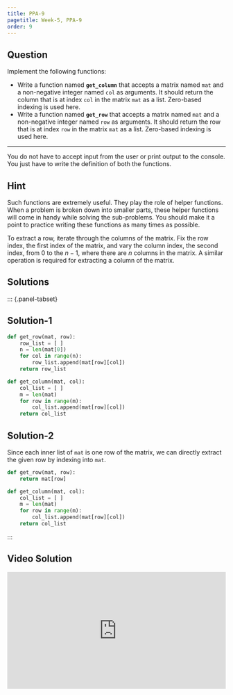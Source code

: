 ```yaml
---
title: PPA-9
pagetitle: Week-5, PPA-9
order: 9
---
```


## Question

Implement the following functions:

- Write a function named **`get_column`** that accepts a matrix named `mat` and a non-negative integer named `col` as arguments. It should return the column that is at index `col` in the matrix `mat` as a list. Zero-based indexing is used here.
- Write a function named **`get_row`** that accepts a matrix named `mat` and a non-negative integer named `row` as arguments. It should return the row that is at index `row` in the matrix `mat` as a list. Zero-based indexing is used here.

<hr>

You do not have to accept input from the user or print output to the console. You just have to write the definition of both the functions.

## Hint

Such functions are extremely useful. They play the role of helper functions. When a problem is broken down into smaller parts, these helper functions will come in handy while solving the sub-problems. You should make it a point to practice writing these functions as many times as possible.

To extract a row, iterate through the columns of the matrix. Fix the row index, the first index of the matrix, and vary the column index, the second index, from $0$ to the $n - 1$, where there are $n$ columns in the matrix. A similar operation is required for extracting a column of the matrix.

## Solutions

::: {.panel-tabset}

## Solution-1

```python
def get_row(mat, row):
    row_list = [ ]
    n = len(mat[0])
    for col in range(n):
        row_list.append(mat[row][col])
	return row_list

def get_column(mat, col):
    col_list = [ ]
    m = len(mat)
    for row in range(m):
        col_list.append(mat[row][col])
    return col_list
```

## Solution-2

Since each inner list of `mat` is one row of the matrix, we can directly extract the given row by indexing into `mat`.

```python
def get_row(mat, row):
    return mat[row]

def get_column(mat, col):
    col_list = [ ]
    m = len(mat)
    for row in range(m):
        col_list.append(mat[row][col])
    return col_list
```

:::

## Video Solution

<div style="position: relative; padding-bottom: 53.43750000000001%; height: 0;"><iframe src="https://www.loom.com/embed/d01c9da8df334853928479c3fb200dba?sid=3493f4b4-ee90-494f-bd8b-cc328e1433cd" frameborder="0" webkitallowfullscreen mozallowfullscreen allowfullscreen style="position: absolute; top: 0; left: 0; width: 100%; height: 100%;"></iframe></div>
